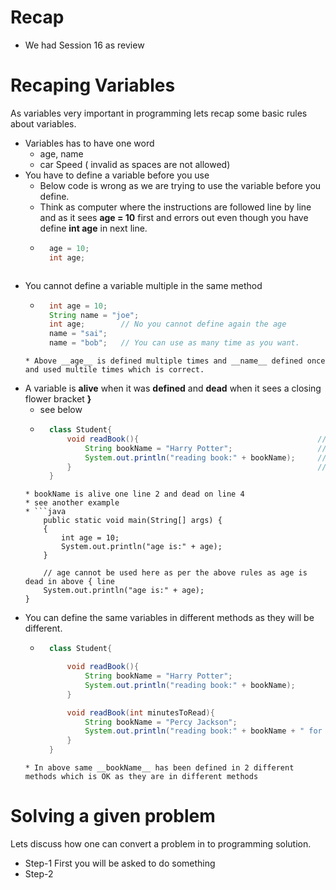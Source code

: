 # Recap
* We had Session 16 as review

# Recaping Variables
As variables very important in programming lets recap some basic rules about variables.
* Variables has to have one word
    * age, name
    * car Speed ( invalid as spaces are not allowed)
* You have to define a variable before you use
    * Below code is wrong as we are trying to use the variable before you define.
    * Think as computer where the instructions are followed line by line and as it sees __age = 10__ first and errors out even though you have define __int age__ in next line.
    * ```java
        age = 10;
        int age;
    ```
* You cannot define a variable multiple in the same method
    * ``` java
        int age = 10;
        String name = "joe";
        int age;        // No you cannot define again the age
        name = "sai";
        name = "bob";   // You can use as many time as you want.
    ```
    * Above __age__ is defined multiple times and __name__ defined once and used multile times which is correct.
* A variable is __alive__ when it was __defined__ and __dead__ when it sees a closing flower bracket __}__
    * see below
    * ```java
        class Student{
            void readBook(){                                        // line 1
                String bookName = "Harry Potter";                   // line 2
                System.out.println("reading book:" + bookName);     // line 3
            }                                                       // line 4
        }
    ```
    * bookName is alive one line 2 and dead on line 4
    * see another example
    * ```java
	    public static void main(String[] args) {
		{
			int age = 10;
			System.out.println("age is:" + age);
		}

        // age cannot be used here as per the above rules as age is dead in above { line
		System.out.println("age is:" + age);
	}
    ```
* You can define the same variables in different methods as they will be different.
    * ```java
        class Student{

            void readBook(){
                String bookName = "Harry Potter";
                System.out.println("reading book:" + bookName);
            }

            void readBook(int minutesToRead){
                String bookName = "Percy Jackson";
                System.out.println("reading book:" + bookName + " for :" + minutesToRead);
            }
        }
    ```
    * In above same __bookName__ has been defined in 2 different methods which is OK as they are in different methods

# Solving a given problem
Lets discuss how one can convert a problem in to programming solution.
* Step-1 First you will be asked to do something
* Step-2 


